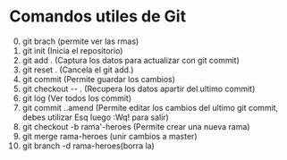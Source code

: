 # Comandos utiles de Git

0. git brach (permite ver las rmas)
1. git init (Inicia el repositorio)
2. git add . (Captura los datos para actualizar con git commit)
3. git reset . (Cancela el git add.)
4. git commit (Permite guardar los cambios)
5. git checkout -- . (Recupera los datos apartir del ultimo commit)
6. git log (Ver todos los commit)
7. git commit ..amend (Permite editar los cambios del ultimo git commit, debes utilizar Esq luego :Wq! para salir)
8. git checkout -b rama'-heroes (Permite crear una nueva rama)
9. git merge rama-heroes (unir cambios a master)
10. git branch -d rama-heroes(borra la)
